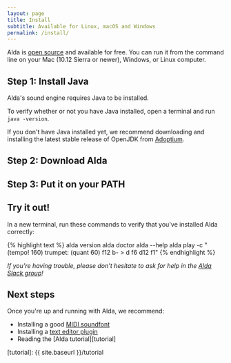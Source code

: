 ```yaml
---
layout: page
title: Install
subtitle: Available for Linux, macOS and Windows
permalink: /install/
---
```


Alda is [open source][alda-github] and available for free. You can run it from
the command line on your Mac (10.12 Sierra or newer), Windows, or Linux
computer.

## Step 1: Install Java

Alda's sound engine requires Java to be installed.

To verify whether or not you have Java installed, open a terminal and run `java
-version`.

If you don't have Java installed yet, we recommend downloading and installing
the latest stable release of OpenJDK from [Adoptium].

<!-- install-page.js depends on this ID. -->
<h2 id="step-2-download-alda">Step 2: Download Alda</h2>

<div id="download-alda"></div>

## Step 3: Put it on your PATH

<div id="install-alda"></div>

## Try it out!

In a new terminal, run these commands to verify that you've installed Alda
correctly:

{% highlight text %}
alda version
alda doctor
alda --help
alda play -c "(tempo! 160) trumpet: (quant 60) f12 b- > d f6 d12 f1"
{% endhighlight %}

_If you're having trouble, please don't hesitate to ask for help in the [Alda
Slack group][alda-slack]!_

## Next steps

Once you're up and running with Alda, we recommend:

* Installing a good [MIDI soundfont][install-midi-soundfont]
* Installing a [text editor plugin][editor-plugins]
* Reading the [Alda tutorial][tutorial]

<script src="{{ site.baseurl }}/assets/js/install-page.js"></script>

[Adoptium]: https://adoptium.net/
[alda-github]: https://github.com/alda-lang/alda
[alda-slack]: https://slack.alda.io
[install-midi-soundfont]: https://github.com/alda-lang/alda/blob/master/doc/installing-a-good-soundfont.md
[editor-plugins]: https://github.com/alda-lang/alda/blob/master/doc/editor-plugins.md
[tutorial]: {{ site.baseurl }}/tutorial

